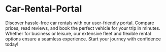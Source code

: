 # Car-Rental-Portal
Discover hassle-free car rentals with our user-friendly portal. Compare prices, read reviews, and book the perfect vehicle for your trip in minutes. Whether for business or leisure, our extensive fleet and flexible rental options ensure a seamless experience. Start your journey with confidence today!
